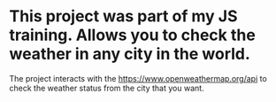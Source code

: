 # This project was part of my JS training. Allows you to check the weather in any city in the world.

The project interacts with the https://www.openweathermap.org/api to check the weather status from the city that you want.
